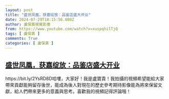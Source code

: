 ```yaml
---
layout: post
title: "盛世凤凰，获嘉绽放：品鉴店盛大开业"
date: 2024-07-29T18:15:56.000Z
author: 盧保貴視覺影像
from: https://www.youtube.com/watch?v=xuspqhilTjQ
tags: [ 盧保貴 ]
comments: True
categories: [ 盧保貴 ]
---
```

<!--1722276956000-->
[盛世凤凰，获嘉绽放：品鉴店盛大开业](https://www.youtube.com/watch?v=xuspqhilTjQ)
------

<div>
https://bit.ly/2YsRD8D哈嘍，大家好！我是盧寶貴！我拍攝的視頻希望能給大家帶來貢獻能夠留存後世，能成為後人對現在的歷史參考期待影像能為將來保留文獻，給人們帶來更多的意義與思考。喜歡我的視頻記得評論哦！
</div>
